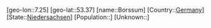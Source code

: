 ﻿---
location: [53.37,7.25]
type: City
tags:
- geo/City


SpocWebEntityId: 29289
isDeleted: false
confidential: public

---
[geo-lon::7.25]
[geo-lat::53.37]
[name::Borssum]
[Country::[Germany](geo/Continent/Europe/Germany.md)]
[State::[Niedersachsen](geo/Continent/Europe/Germany/Niedersachsen.md)]
[Population::]
[Unknown::]

